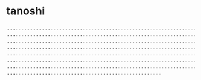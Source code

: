 # tanoshi
..........................................................................................................................................................................................................................................................................................................................................................................................................................................................................................................................................................................................................................................................................................................................................................................................................................................................................................................................................................................................................